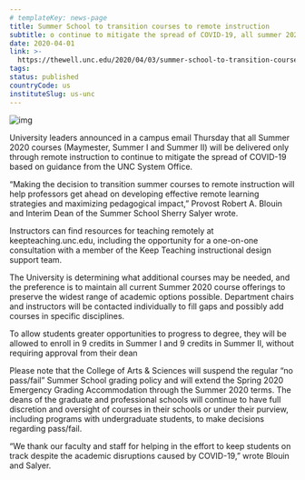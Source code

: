 ```yaml
---
# templateKey: news-page
title: Summer School to transition courses to remote instruction
subtitle: o continue to mitigate the spread of COVID-19, all summer 2020 courses will be delivered only through remote instruction.
date: 2020-04-01
link: >-
  https://thewell.unc.edu/2020/04/03/summer-school-to-transition-courses-to-remote-instruction/
tags:
status: published
countryCode: us
instituteSlug: us-unc
---
```

![img](https://thewell.unc.edu/files/2020/04/bell-tower.jpg)

University leaders announced in a campus email Thursday that all Summer 2020 courses (Maymester, Summer I and Summer II) will be delivered only through remote instruction to continue to mitigate the spread of COVID-19 based on guidance from the UNC System Office.

“Making the decision to transition summer courses to remote instruction will help professors get ahead on developing effective remote learning strategies and maximizing pedagogical impact,” Provost Robert A. Blouin and Interim Dean of the Summer School Sherry Salyer wrote.

Instructors can find resources for teaching remotely at keepteaching.unc.edu, including the opportunity for a one-on-one consultation with a member of the Keep Teaching instructional design support team.

The University is determining what additional courses may be needed, and the preference is to maintain all current Summer 2020 course offerings to preserve the widest range of academic options possible. Department chairs and instructors will be contacted individually to fill gaps and possibly add courses in specific disciplines.

To allow students greater opportunities to progress to degree, they will be allowed to enroll in 9 credits in Summer I and 9 credits in Summer II, without requiring approval from their dean

Please note that the College of Arts & Sciences will suspend the regular “no pass/fail” Summer School grading policy and will extend the Spring 2020 Emergency Grading Accommodation through the Summer 2020 terms. The deans of the graduate and professional schools will continue to have full discretion and oversight of courses in their schools or under their purview, including programs with undergraduate students, to make decisions regarding pass/fail.

“We thank our faculty and staff for helping in the effort to keep students on track despite the academic disruptions caused by COVID-19,” wrote Blouin and Salyer.
